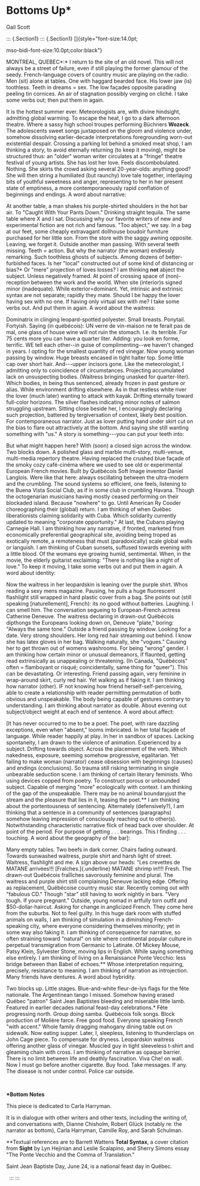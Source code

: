 
# Bottoms Up\*

Gail Scott


::: {.Section1}
::: {.Section1}
[]{style="font-size:14.0pt;

mso-bidi-font-size:10.0pt;color:black"}

MONTREAL, QUEBEC*:* I return to the site of an old novel. This will
not always be a street of failure, even if still playing the former
glamour of the seedy. French-language covers of country music are
playing on the radio. Men (sit) alone at tables. One with haggard
bearded face. His lower jaw (is) toothless. Teeth in dreams = sex. The
low façades opposite parading peeling tin cornices. An air of
stagnation possibly verging on cliché. I take some verbs out; then put
them in again.

It is the hottest summer ever. Meteorologists are, with divine
hindsight, admitting global warming. To escape the heat, I go to a
dark afternoon theatre. Where a sassy high school troupes performing
Büchners **Wozeck**. The adolescents sweet songs juxtaposed on the
gloom and violence under, somehow dissolving earlier-decade
interpretations foregrounding worn-out existential despair. Crossing a
parking lot behind a smoked meat shop, I am thinking a story, to avoid
eternally returning (to keep it moving), might be structured thus: an
\"older\" woman writer circulates at a \"fringe\" theatre festival of
young artists. She has lost her love. Feels discombobulated. Nothing.
She skirts the crowd asking several 20-year-olds: anything good? She
will then string a humiliated (but raunchy) love tale together,
interlaying bits of youthful sweetness and anger, representing to her
in her present state of emptiness, a more contemporaneously rapid
conflation of beginnings and endings. A word about narrative:

At another table, a man shakes his purple-shirted shoulders in the hot
bar air. To \"Caught With Your Pants Down.\" Drinking straight
tequila. The same table where X and I sat. Discussing why our favorite
writers of new and experimental fiction are not rich and famous. \"Too
abject,\" we say. In a bag at our feet, some cheaply extravagant
dollhouse boudoir furniture purchased for her little son. From the
store with the saggy awning opposite. Leaving, we forget it. Outside
another man passing. With several teeth missing. Teeth = action. But
why the narrator (the woman) endlessly remarking. Such toothless
ghosts of subjects. Among dozens of better-furbished faces. Is her
\"local\" constructed out of some kind of distancing or bias?\* Or
\"mere\" projection of loves losses? I am thinking **not** abject the
subject. Unless negatively framed. At point of crossing space of
(non)-reception between the work and the world. When site (interior)s
signed minor (inadequate). While exterior=dominant. Yet, intrinsic and
extrinsic syntax are not separate; rapidly they mate. Should I be
happy the lover having sex with no one. If having only virtual sex
with me? I take some verbs out. And put them in again. A word about
the waitress:

Dominatrix in clinging leopard-spotted polyester. Small breasts.
Ponytail. Fortyish. Saying (in québécois): UN verre de vin-maison ne
te ferait pas de mal, one glass of house wine will not ruin the
stomach. I.e. its terrible. For 75 cents more you can have a quarter
liter. Adding: you look en forme, terrific. WE tell each other\--in
guise of complimenting\--we haven\'t changed in years. I opting for
the smallest quantity of red vinegar. Now young woman passing by
window. Huge breasts encased in tight halter top. Some little cap over
short hair. And---upper incisors gone. Like the meteorologist, I
admitting only to coincidence of circumstances. Projecting accumulated
lack on unsuspecting bodies. (Waitress bringing unasked for
quarter-liter). Which bodies, in being thus sentenced, already frozen
in past gesture or alias. While environment drifting elsewhere. As in
that restless white river the lover (much later) wanting to attack
with kayak. Drifting eternally toward full-color horizons. The silver
flashes indicating minor notes of salmon struggling upstream. Sitting
close beside her, I encouragingly declaring such projection, battered
by tergiversation of context, likely best position. For
contemporaneous narrator. Just as lover putting hand under skirt cut
on the bias to flare out attractively at the bottom. And saying she
still wanting something with \"us.\" A story is something---you can
put your teeth into:

But what might happen here? With (soon) a closed sign across the
window. Two blocks down. A polished glass and marble multi-story,
multi-venue, multi-media repertory theatre. Having replaced the
crushed blue façade of the smoky cozy café-cinéma where we used to see
old or experimental European French movies. Built by Québécois Soft
Image inventor Daniel Langlois. Were like that here: always
oscillating between the ultra-modern and the crumbling. The sound
systems so efficient, one feels, listening to the Buena Vista Social
Club, as if in some club in crumbling Havana. Though the octogenarian
musicians having mostly ceased performing on their blockaded island.
Because \"nowhere\" to go. Until American Ry Cooder choreographing
their (global) return. I am thinking of when Québec liberationists
claiming solidarity with Cuba. Which solidarity currently updated to
meaning \"corporate opportunity.\" At last, the Cubans playing
Carnegie Hall. I am thinking how any narrative, if fronted, marketed
from economically preferential geographical site, avoiding being
troped as exotically remote, a remoteness that must (paradoxically)
scale global walls or languish. I am thinking of Cuban sunsets,
suffused towards evening with a little blood. Of the womans eye
growing humid, sentimental. When, in the movie, the elderly guitarist
exclaiming: \"There is nothing like a night of love.\" To keep it
moving, I take some verbs out and put them in again. A word about
identity:

Now the waitress in her leopardskin is leaning over the purple shirt.
Whos reading a sexy mens magazine. Pausing, he pulls a huge
fluorescent flashlight still wrapped in hard plastic cover from a bag.
She points out (still speaking \[naturellement\], French): its no good
without batteries. Laughing. I can smell him. The conversation
segueing to European-French actress Catherine Deneuve. The waitress
declaring in drawn-out Québécois dipthongs the Europeans looking down
on, Deneuve \"plate,\" boring: \"Always the same tone.\" Outside a
friend passing by window. Looking for a date. Very strong shoulders.
Her long red hair streaming out behind. I know she has latex gloves in
her bag. Walking naturally, she \"vogues.\" Causing her to get thrown
out of womens washrooms. For being \"wrong\" gender. I am thinking how
certain minor or unusual demeanors, if flaunted, getting read
extrinsically as unappealing or threatening. (In Canada, \"Québécois\"
often = flamboyant or risqué; coincidentally, same thing for
\"queer\"). This can be devastating. Or interesting. Friend passing
again, very feminine in wrap-around skirt, curly red hair. Yet walking
as if faking it. I am thinking how narrator (other). IF not knowing
how friend herself-self-perceiving, able to create a relationship with
reader permitting permutation of both obvious and unspeakable. The
body being capable of gestures contrary to understanding. I am
thinking about narrator as double. About evening out subject/object
weight at each end of sentence. A word about affect:

\[It has never occurred to me to be a poet. The poet, with rare
dazzling exceptions, even when \"absent,\" looms imbricated. In her
total façade of language. While reader happily at play. In her in
sandbox of spaces. Lacking spontaneity, I am drawn to the violence of
animation. Experienced by a subject. Drifting towards object. Across
the placement of the verb. Which nakedness, exposure, seeming somehow
progressive, egalitarian. Yet failing to make woman (narrator) cease
obsession with beginnings (causes) and endings (conclusions). So
trauma still risking terminating in single unbearable seduction scene.
I am thinking of certain literary feminists. Who using devices copped
from poetry. To construct porous or unbounded subject. Capable of
merging \"more\" ecologically with context. I am thinking of the gap
of the unspeakable. There may be no animal boundaryjust the stream and
the pleasure that lies in it, teasing the poet.\*\* I am thinking
about the portentousness of sentencing. Alternately (defensively?), I
am thinking that a sentence in a community of sentences (paragraphs)
somehow leaving impression of consciously reaching out to other(s).
Notwithstanding characteristic narrative flick of head back over
shoulder. At point of the period. For purpose of getting . . .
bearings. This I finding . . . touching. A word about the geography of
the bar\]:

Many empty tables. Two beefs in dark corner. Chairs fading outward.
Towards sunwashed waitress, purple shirt and harsh light of street.
Waitress, flashlight and me. A sign above our heads: \"Les crevettes
de MATANE arrivées!!! [Fraîches.]{.underline} MATANE shrimp in!!!!
Fresh. The drawn-out Québécois fraîîîches savorously feminine and
plural. The waitress and purple shirt still complaining Deneuve
lacking edge. Offering as replacement, Québécoise country music star.
Recently coming out with \"fabulous CD.\" Though \"star\" still having
to work nightly in bars. \"Very tough. If youre pregnant.\" Outside,
young nomad in artfully torn outfit and \$50-dollar-haircut. Asking
for change in anglicized French. They come here from the suburbs. Not
to feel guilty. In this huge dark room with stuffed animals on walls,
I am thinking of simulation in a diminshing French-speaking city,
where everyone considering themselves minority; yet in some way also
faking it. I am thinking of consequence for narrative, so often
straining toward \"natural\" on site where continental popular culture
in perpetual transmigration from Germanic to Latinate. Of Mickey
Mouse, Patsy Klein, Sylvester Stone, moving lips in English. While
saying something else entirely. I am thinking of living on a
Renaissance Ponte Vecchio: less bridge between than Babel of
echoes.\*\* Whose interpretation requiring, precisely, resistance to
meaning. I am thinking of narration as introjection. Many friends have
dentures. A word about hybridity.

Two blocks up. Little stages. Blue-and-white fleur-de-lys flags for
the fête nationale. The Argentinean tango I missed. Somehow having
erased Québec \"patron\" Saint Jean Baptistes bleeding and miserable
little lamb. Featured in earlier decades national feast-day
celebrations.\* Fête progressing north. Group doing samba. Québécois
folk songs. Block production of Molière farce. Free good food.
Everyone speaking French \"with accent.\" Whole family dragging
mahogany dining table out on sidewalk. Now eating supper. Later, I,
sleepless, listening to thunderclaps on John Cage piece. To compensate
for dryness. Leopardskin waitress offering another glass of vinegar.
Muscled guy in tight sleeveless t-shirt and gleaming chain with cross.
I am thinking of narrative as opaque barrier. There is no limit
between life and deathly fascination. Viva Che! on wall. Now I must go
before another cigarette. Buy food. Take messages. If any. The disease
is not under control. Police car outside.

 

**\*Bottom Notes**

This piece is dedicated to Carla Harryman.

It is in dialogue with other writers and other texts, including the
writing of, and conversations with, Dianne Chisholm, Robert Glück
(notably re: the narrator as bottom), Carla Harryman, Camille Roy, and
Sarah Schulman.

\*\*Textual references are to Barrett Wattens **Total Syntax**, a
cover citation from **Sight** by Lyn Hejinian and Leslie Scalapino,
and Sherry Simons essay \"The Ponte Vecchio and the Comma of
Translation.\"

Saint Jean Baptiste Day, June 24, is a national feast day in Québec.

 
:::
:::


